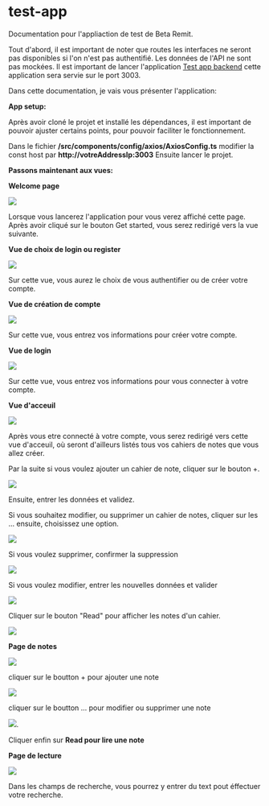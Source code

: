 # test-app

Documentation pour l'appliaction de test de Beta Remit.

Tout d'abord, il est important de noter que routes les interfaces ne seront pas disponibles si l'on n'est pas authentifié.
Les données de l'API ne sont pas mockées.
Il est important de lancer l'application <a href="https://github.com/djatsa-dakossa/test-app-backend.git">Test app backend</a> cette application sera servie sur le port 3003.


Dans cette documentation, je vais vous présenter l'application:


<strong>App setup:</strong>


Après avoir cloné le projet et installé les dépendances, il est important de pouvoir ajuster certains points, pour pouvoir faciliter le fonctionnement.

Dans le fichier <strong>/src/components/config/axios/AxiosConfig.ts</strong> modifier la const host par <strong>http://votreAddressIp:3003</strong>
Ensuite lancer le projet.

<strong>Passons maintenant aux vues:</strong>


<strong>Welcome page</strong>


![](/src/components/assets/welcome.jpeg)

Lorsque vous lancerez l'application pour vous verez affiché cette page. Après avoir cliqué sur le bouton Get started, vous serez redirigé vers la vue suivante.


<strong>Vue de choix de login ou register</strong>


![](/src/components/assets/login.jpeg)

Sur cette vue, vous aurez le choix de vous authentifier ou de créer votre compte.


<strong>Vue de création de compte</strong>


![](/src/components/assets/register.jpeg)

Sur cette vue, vous entrez vos informations pour créer votre compte.


<strong>Vue de login</strong>


![](/src/components/assets/login1.jpeg)

Sur cette vue, vous entrez vos informations pour vous connecter à votre compte.


<strong>Vue d'acceuil</strong>


![](/src/components/assets/home.jpeg)

Après vous etre connecté à votre compte, vous serez redirigé vers cette vue d'acceuil, où seront d'ailleurs listés tous vos cahiers de notes que vous allez créer.

Par la suite si vous voulez ajouter un cahier de note, cliquer sur le bouton +.

![](/src/components/assets/create_notebook.jpeg)

Ensuite, entrer les données et validez.

Si vous souhaitez modifier, ou supprimer un cahier de notes, cliquer sur les ... ensuite, choisissez une option.


![](/src/components/assets/home_menu.jpeg)

Si vous voulez supprimer, confirmer la suppression

![](/src/components/assets/confirm_deletion.jpeg)

Si vous voulez modifier, entrer les nouvelles données et valider

![](/src/components/assets/confirm_deletion.jpeg)


Cliquer sur le bouton "Read" pour afficher les notes d'un cahier.

![](/src/components/assets/confirm_deletion.jpeg)


<strong>Page de notes </strong>


![](/src/components/assets/notes_view.jpeg)

cliquer sur le boutton + pour ajouter une note

![](/src/components/assets/add_note.jpeg)


cliquer sur le boutton ... pour modifier ou supprimer une note

![](/src/components/assets/noteview_menu.jpeg).

Cliquer enfin sur <strong>Read pour lire une note</strong>


<strong>Page de lecture </strong>


![](/src/components/assets/read_note.jpeg)


Dans les champs de recherche, vous pourrez y entrer du text pout éffectuer votre recherche.
